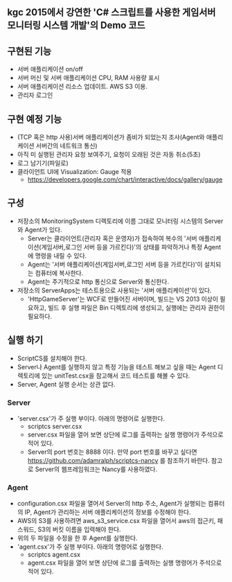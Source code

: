 ## kgc 2015에서 강연한 'C# 스크립트를 사용한 게임서버 모니터링 시스템 개발'의 Demo 코드


## 구현된 기능
- 서버 애플리케이션 on/off
- 서버 머신 및 서버 애플리케이션 CPU, RAM 사용량 표시
- 서버 애플리케이션 리소스 업데이트. AWS S3 이용.
- 관리자 로그인


## 구현 예정 기능
- (TCP 혹은 http 사용)서버 애플리케이션가 좀비가 되었는지 조사(Agent와 애플리케이션 서버간의 네트워크 통신)
- 아직 미 실행된 관리자 요청 보여주기, 요청이 오래된 것은 자동 취소(5초)
- 로그 남기기(파일로)
- 클라이언트 UI에 Visualization: Gauge 적용
    - https://developers.google.com/chart/interactive/docs/gallery/gauge


## 구성
- 저장소의 MonitoringSystem 디렉토리에 이름 그대로 모니터링 시스템의 Server와 Agent가 있다.
    - Server는 클라이언트(관리자 혹은 운영자)가 접속하여 복수의 '서버 애플리케이션(게임서버,로그인 서버 등을 가르킨다)'의 상태를 파악하거나 특정 Agent에 명령을 내릴 수 있다.    
    - Agent는 '서버 애플리케이션(게임서버,로그인 서버 등을 가르킨다)'이 설치되는 컴퓨터에 복사한다.
    - Agent는 주기적으로 http 통신으로 Server와 통신한다.
- 저장소의 ServerApps는 테스트용으로 사용되는 '서버 애플리케이션'이 있다.
    - 'HttpGameServer'는 WCF로 만들어진 서버이며, 빌드는 VS 2013 이상이 필요하고, 빌드 후 실행 파일은 Bin 디렉토리에 생성되고, 실행에는 관리자 권한이 필요하다.


## 실행 하기
- ScriptCS를 설치해야 한다.
- Server나 Agent를 실행하지 않고 특정 기능을 테스트 해보고 싶을 때는 Agent 디렉토리에 있는 unitTest.csx을 참고해서 코드 테스트를 해볼 수 있다.
- Server, Agent 실행 순서는 상관 없다.

### Server
- 'server.csx'가 주 실행 부이다. 아래의 명령어로 실행한다.
    - scriptcs server.csx
    - server.csx 파일을 열어 보면 상단에 로그를 출력하는 실행 명령어가 주석으로 적어 있다.
    - Server의 port 번호는 8888 이다. 만약 port 번호를 바꾸고 싶다면 https://github.com/adamralph/scriptcs-nancy 를 참조하기 바란다. 참고로 Server의 웹프레임워크는 Nancy를 사용하였다.

### Agent
- configuration.csx 파일을 열어서 Server의 http 주소, Agent가 실행되는 컴퓨터의 IP, Agent가 관리하는 서버 애플리케이션의 정보를 수정해야 한다.
- AWS의 S3를 사용하려면 aws_s3_service.csx 파일을 열어서 aws의 접근키, 패스워드, S3의 버킷 이름을 입력해야 한다.
- 위의 두 파일을 수정을 한 후 Agent를 실행한다.
- 'agent.csx'가 주 실행 부이다. 아래의 명령어로 실행한다.
    - scriptcs agent.csx
    - agent.csx 파일을 열어 보면 상단에 로그를 출력하는 실행 명령어가 주석으로 적어 있다.
